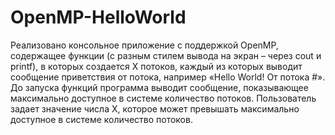 # OpenMP-HelloWorld
Реализовано консольное приложение с поддержкой OpenMP, содержащее функции (с разным стилем вывода на экран – через 
cout и printf), в которых создается Х потоков, каждый из которых выводит 
сообщение приветствия от потока, например «Hello World! От потока #». 
До запуска функций программа выводит сообщение, показывающее максимально доступное в системе количество потоков. Пользователь
задает значение числа Х, которое может превышать максимально доступное в системе количество потоков.
